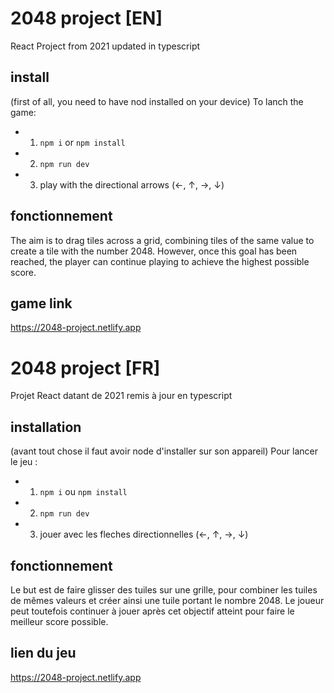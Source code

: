 # 2048 project [EN]

React Project from 2021 updated in typescript

## install

(first of all, you need to have nod installed on your device)
To lanch the game:

- 1. `npm i` or `npm install`
- 2. `npm run dev`
- 3. play with the directional arrows (←, ↑, →, ↓)

## fonctionnement

The aim is to drag tiles across a grid, combining tiles of the same value to create a tile with the number 2048. However, once this goal has been reached, the player can continue playing to achieve the highest possible score.

## game link

https://2048-project.netlify.app

# 2048 project [FR]

Projet React datant de 2021 remis à jour en typescript

## installation

(avant tout chose il faut avoir node d'installer sur son appareil)
Pour lancer le jeu :

- 1. `npm i` ou `npm install`
- 2. `npm run dev`
- 3. jouer avec les fleches directionnelles (←, ↑, →, ↓)

## fonctionnement

Le but est de faire glisser des tuiles sur une grille, pour combiner les tuiles de mêmes valeurs et créer ainsi une tuile portant le nombre 2048. Le joueur peut toutefois continuer à jouer après cet objectif atteint pour faire le meilleur score possible.

## lien du jeu

https://2048-project.netlify.app
